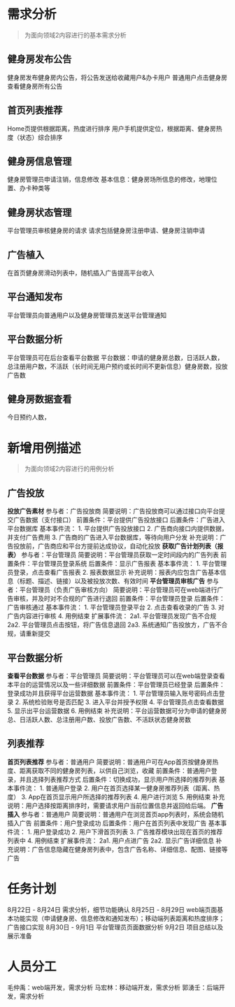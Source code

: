 # 需求分析
> 为面向领域2内容进行的基本需求分析
## 健身房发布公告
健身房发布健身房内公告，将公告发送给收藏用户&办卡用户
普通用户点击健身房查看健身房所有公告
## 首页列表推荐
Home页提供根据距离，热度进行排序
用户手机提供定位，根据距离、健身房热度（状态）综合排序
## 健身房信息管理
健身房管理员申请注销，信息修改
基本信息：健身房场所信息的修改，地理位置、办卡种类等
## 健身房状态管理
平台管理员审核健身房的请求
请求包括健身房注册申请、健身房注销申请
## 广告植入
在首页健身房滑动列表中，随机插入广告提高平台收入
## 平台通知发布
平台管理员向普通用户以及健身房管理员发送平台管理通知
## 平台数据分析
平台管理员可在后台查看平台数据
平台数据：申请的健身房总数，日活跃人数，总注册用户数，不活跃（长时间无用户预约或长时间不更新信息）健身房数，投放广告数
## 健身房数据查看
今日预约人数，

# 新增用例描述
> 为面向领域2内容进行的用例分析
## 广告投放
**投放广告素材**
	参与者：广告投放商
	简要说明：广告投放商可以通过接口向平台提交广告数据（支付接口）
	前置条件：平台提供广告投放接口
	后置条件：广告进入平台数据库
	基本事件流：
		1. 平台提供广告投放接口
		2. 广告商向接口内提供数据，并支付广告费用
		3. 广告商的广告进入平台数据库，等待向用户分发
	补充说明：广告投放前，广告商应和平台方提前达成协议，自动化投放
**获取广告计划列表（报表）**
	参与者：平台管理员
	简要说明：平台管理员获取一定时间段内的广告列表
	前置条件：平台管理员登录系统
	后置条件：显示广告报表
	基本事件流：
		1. 平台管理员登录，点击查看广告报表
		2. 报表数据显示
	补充说明：报表内应包含广告基本信息（标题、描述、链接）以及被投放次数、有效时间
**平台管理员审核广告**
	参与者：平台管理员（负责广告审核方向）
	简要说明：平台管理员可在web端进行广告审核，并及时对不合规的广告进行退回
	前置条件：平台管理员登录
	后置条件：广告审核通过
	基本事件流：
		1. 平台管理员登录平台
		2. 点击查看收录的广告
		3. 对广告内容进行审核
		4. 用例结束
	扩展事件流：
		2a1. 平台管理员发现广告不合规
		2a2. 平台管理员点击按钮，将广告信息退回
		2a3. 系统通知广告投放方，广告不合规，请重新提交
## 平台数据分析
**查看平台数据**
	参与者：平台管理员
	简要说明：平台管理员可以在web端登录查看本平台的运营情况以及一些详细数据
	前置条件：平台管理员已经登录
	后置条件：登录成功并且获得平台运营数据
	基本事件流：
		1. 平台管理员输入账号密码点击登录
		2. 系统检验账号是否匹配
		3. 进入平台并授予权限
		4. 平台管理员点击查看数据
		5. 显示出平台运营数据
		6. 用例结束
	补充说明：平台运营数据可分为申请的健身房总、日活跃人数、总注册用户数、投放广告数、不活跃状态健身房数
## 列表推荐
**首页列表推荐**
	参与者：普通用户
	简要说明：普通用户可在App首页按健身房热度、距离获取不同的健身房列表，以供自己浏览，收藏
	前置条件：普通用户登录，并且选择列表推荐方式
	后置条件：切换成功，显示用户所选择的推荐列表
	基本事件流：
		1. 普通用户登录
		2. 用户在首页选择某一健身房推荐列表（距离、热度）
		3. App在首页显示用户所选择的推荐列表
		4. 用户进行浏览
		5. 用例结束
	补充说明：用户选择按距离排序时，需要请求用户当前位置信息并返回给后端。
**广告插入**
	参与者：普通用户
	简要说明：普通用户在浏览首页app列表时，系统会随机插入广告
	前置条件：用户登录成功
	后置条件：用户在首页列表中发现广告
	基本事件流：
		1. 用户登录成功
		2. 用户下滑首页列表
		3. 广告推荐模块出现在首页的推荐列表中
		4. 用例结束
	扩展事件流：
		2a1. 用户点进广告
		2a2. 显示广告详细信息
	 补充说明：广告信息隐藏在健身房列表中，包含广告名称、详细信息、配图、链接等广告
# 任务计划
8月22日 - 8月24日 需求分析，细节功能确认
8月25日 - 8月29日 web端页面基本功能实现（申请健身房、信息修改和通知发布）；移动端列表距离和热度排序；广告接口实现
8月30日 - 9月1日 平台管理员页面数据分析
9月2日 项目总结以及展示准备

#  人员分工
毛仲禹：web端开发，需求分析
马宏林：移动端开发，需求分析
郭湧壬：后端开发，需求分析